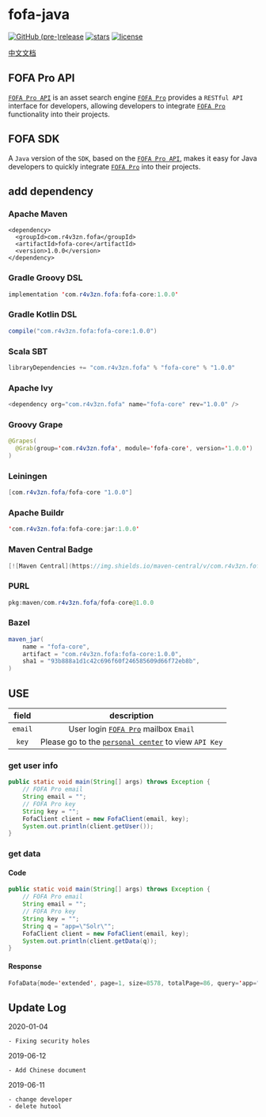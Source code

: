 # fofa-java
[![GitHub (pre-)release](https://img.shields.io/github/release/0nise/fofa-java/all.svg)](https://github.com/0nise/fofa-java/releases)
[![stars](https://img.shields.io/github/stars/0nise/fofa-java.svg)](https://github.com/0nise/fofa-java/stargazers)
[![license](https://img.shields.io/github/license/0nise/fofa-java.svg)](https://github.com/0nise/fofa-java/blob/master/LICENSE)

[中文文档](https://github.com/0nise/fofa-java/blob/master/README_zh.md)

## FOFA Pro API
[`FOFA Pro API`](https://fofa.so/api) is an asset search engine [`FOFA Pro`](https://fofa.so) provides a `RESTful API` interface for developers, allowing developers to integrate [`FOFA Pro`](https://fofa.so) functionality into their projects.
## FOFA SDK
A `Java` version of the `SDK`, based on the [`FOFA Pro API`](https://fofa.so/api), makes it easy for Java developers to quickly integrate [`FOFA Pro`](https://fofa.so) into their projects.
## add dependency
### Apache Maven
```
<dependency>
  <groupId>com.r4v3zn.fofa</groupId>
  <artifactId>fofa-core</artifactId>
  <version>1.0.0</version>
</dependency>
```
### Gradle Groovy DSL
```java
implementation 'com.r4v3zn.fofa:fofa-core:1.0.0'
```
### Gradle Kotlin DSL
```java
compile("com.r4v3zn.fofa:fofa-core:1.0.0")
```
### Scala SBT
```java
libraryDependencies += "com.r4v3zn.fofa" % "fofa-core" % "1.0.0"
```
### Apache Ivy
```java
<dependency org="com.r4v3zn.fofa" name="fofa-core" rev="1.0.0" />
```
### Groovy Grape
```java
@Grapes(
  @Grab(group='com.r4v3zn.fofa', module='fofa-core', version='1.0.0')
)
```
### Leiningen
```java
[com.r4v3zn.fofa/fofa-core "1.0.0"]
```
### Apache Buildr
```java
'com.r4v3zn.fofa:fofa-core:jar:1.0.0'
```
### Maven Central Badge
```java
[![Maven Central](https://img.shields.io/maven-central/v/com.r4v3zn.fofa/fofa-core.svg?label=Maven%20Central)](https://search.maven.org/search?q=g:%22com.r4v3zn.fofa%22%20AND%20a:%22fofa-core%22)
```
### PURL
```java
pkg:maven/com.r4v3zn.fofa/fofa-core@1.0.0
```
### Bazel
```java
maven_jar(
    name = "fofa-core",
    artifact = "com.r4v3zn.fofa:fofa-core:1.0.0",
    sha1 = "93b888a1d1c42c696f60f246585609d66f72eb8b",
)
```

## USE

|field|description|
|:---------:|:-----------------:|
| `email` |User login [`FOFA Pro`](https://fofa.so) mailbox `Email`|
|`key`| Please go to the [`personal center`](https://fofa.so/user/users/info) to view `API Key`|

### get user info

```java
public static void main(String[] args) throws Exception {
    // FOFA Pro email
    String email = "";
    // FOFA Pro key
    String key = "";
    FofaClient client = new FofaClient(email, key);
    System.out.println(client.getUser());
}
```

### get data

#### Code

```java
public static void main(String[] args) throws Exception {
    // FOFA Pro email
    String email = "";
    // FOFA Pro key
    String key = "";
    String q = "app=\"Solr\"";
    FofaClient client = new FofaClient(email, key);
    System.out.println(client.getData(q));
}
```

#### Response

```java
FofaData{mode='extended', page=1, size=8578, totalPage=86, query='app="Solr"', results=[52.204.201.10:8080, 39.106.133.253:8081, 168.61.45.247:3000, 185.145.32.101:9090, 47.92.153.193:8083, https://54.177.198.16:9443, https://46.137.115.176, 109.202.145.150:9090, 18.229.36.175, https://52.65.18.222, 94.103.24.81, 128.119.168.198:8080, 45.56.107.121:8090, 159.65.33.96:8080, 165.28.246.132, 34.205.15.100:8080, 3.89.155.86, 101.200.142.15:8099, 45.56.91.166:8090, 107.21.102.229, 89.28.161.145:8083, 35.165.137.220, 162.243.2.73:32768, 3.82.255.95:8080, 52.22.6.26, 96.126.97.74:8090, https://solr.swoonery.com, 63.34.225.181:8083, 18.223.238.90:7777, 167.99.252.65:8081, 18.232.114.197, 96.126.104.116:8090, 52.17.255.254, 101.201.145.141:8888, 13.228.98.189, 52.66.197.212:8081, 34.226.45.218:9443, 36.111.196.193:8082, 52.80.87.182, 97.107.133.44:8090, 173.255.217.135:8080, 34.199.97.120:8081, 52.17.131.156, https://13.55.200.182:443, 23.23.104.210, 54.68.95.160, https://54.77.13.29:8082, 66.175.209.109:8090, 52.200.107.211:8080, 104.130.124.46:7777, 192.231.177.172:8090, 54.221.155.2, 203.135.191.199:8080, 218.93.127.8:9080, 101.251.241.194:8081, 115.79.204.120:8888, 39.106.23.13:8180, https://52.16.231.131:8080, 52.5.53.165:8080, 39.106.180.220:8180, 52.67.86.138, https://52.26.130.143, 52.37.105.68, 23.239.19.16:8090, 52.58.193.2, 168.218.15.134, 52.44.108.125:9443, 76.210.250.82:32768, 52.71.163.53, 92.243.20.10:8080, 157.249.39.129, www.marineparts.us:8983, 185.135.12.139:8080, 123.207.239.114:8082, 66.175.209.253:8090, 66.175.209.38:8090, 173.255.223.210:8090, 14.29.118.239:20000, 70.142.24.61:8080, 3.87.173.6:8001, 47.107.106.243:20000, 101.201.117.191, 118.190.215.162, 116.203.141.150:8080, 58.250.149.11:8085, 3.88.123.255, 173.255.216.58:8090, 14.139.13.78:8080, 54.149.94.198, 142.93.183.248:8082, 216.47.157.209:8090, 202.202.240.113:7777, 198.101.238.25:8080, 52.66.72.8:8888, 92.243.20.10:8081, 23.239.23.20:8090, 39.107.94.23:8888, 79.137.82.228:8083, 120.55.191.189:8010, 52.21.16.23:8080]}
```

## Update Log

2020-01-04

    - Fixing security holes

2019-06-12

    - Add Chinese document

2019-06-11

    - change developer
    - delete hutool